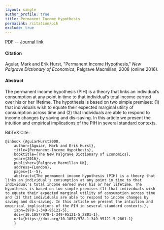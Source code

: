 ```yaml
---
layout: single 
author_profile: true 
title: Permanent Income Hypothesis 
permalink: /citation/pih
exclude: true
---
```


[PDF](https://markaguiar.github.io/files/pih.pdf) -- [Journal link]( https://doi.org/10.1057/978-1-349-95121-5_2801-1)
#### Citation

Aguiar, Mark and Erik Hurst, "Permanent Income Hypothesis," *New Palgrave Dictionary of Economics*, Palgrave Macmillan, 2008 (online 2016).

#### Abstract

The permanent income hypothesis (PIH) is a theory that links an individual’s consumption at any point in time to that individual’s total income earned over his or her lifetime. The hypothesis is based on two simple premises: (1) that individuals wish to equate their expected marginal utility of consumption across time and (2) that individuals are able to respond to income changes by saving and dis-saving. In this article we present the intuition and empirical implications of the PIH in several standard contexts.

BibTeX Cite:

	@inbook {AguiarHurst2008,
		author={Aguiar, Mark and Erik Hurst},
		title={Permanent-Income Hypothesis},
		booktitle={The New Palgrave Dictionary of Economics},
		year={2016},
		publisher={Palgrave Macmillan UK},
		address={London},
		pages={1--5},
		abstract={The permanent income hypothesis (PIH) is a theory that links an individual's consumption at any point in time to that individual's total income earned over his or her lifetime. The hypothesis is based on two simple premises (1) that individuals wish to equate their expected marginal utility of consumption across time and (2) that individuals are able to respond to income changes by saving and dis-saving. In this article we present the intuition and empirical implications of the PIH in several standard contexts.},
		isbn={978-1-349-95121-5},
		doi={10.1057/978-1-349-95121-5_2801-1},
		url={https://doi.org/10.1057/978-1-349-95121-5_2801-1}
		}